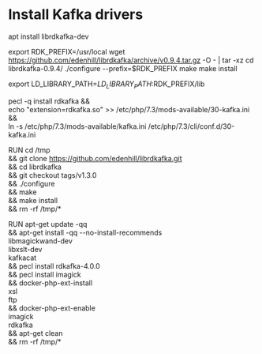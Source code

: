 # Install Kafka drivers

apt install librdkafka-dev

export RDK_PREFIX=/usr/local
wget https://github.com/edenhill/librdkafka/archive/v0.9.4.tar.gz  -O - | tar -xz
cd librdkafka-0.9.4/
./configure --prefix=$RDK_PREFIX
make
make install

export LD_LIBRARY_PATH=$LD_LIBRARY_PATH:$RDK_PREFIX/lib

pecl -q install rdkafka && \
    echo "extension=rdkafka.so" >> /etc/php/7.3/mods-available/30-kafka.ini && \
    ln -s /etc/php/7.3/mods-available/kafka.ini /etc/php/7.3/cli/conf.d/30-kafka.ini


RUN cd /tmp \
  && git clone https://github.com/edenhill/librdkafka.git \
  && cd librdkafka \
  && git checkout tags/v1.3.0 \
  && ./configure \
  && make \
  && make install \
  && rm -rf /tmp/*

RUN apt-get update -qq \
  && apt-get install -qq --no-install-recommends \
    libmagickwand-dev \
    libxslt-dev \
    kafkacat \
  && pecl install rdkafka-4.0.0 \
  && pecl install imagick \
  && docker-php-ext-install \
    xsl \
    ftp \
  && docker-php-ext-enable \
    imagick \
    rdkafka \
  && apt-get clean \
  && rm -rf /tmp/*


